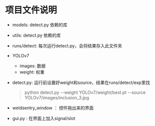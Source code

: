 # 项目文件说明
- models: detect.py 依赖的库 
- utils: detect.py 依赖的库 
- runs/detect: 每次运行detect.py，会将结果存入此文件夹
- YOLOv7
  - images:   数据
  - weight:   权重
- detect.py: 运行前设置好weight和source，结果在runs/detect/exp里找
    > python detect.py --weight YOLOv7/weight/best.pt --source YOLOv7/images/inclusion_3.jpg

- weldsentry_window ： 控件拖出来的界面
- gui.py : 在界面上加入signal/slot
